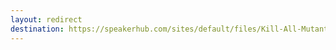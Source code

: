```yaml
---
layout: redirect
destination: https://speakerhub.com/sites/default/files/Kill-All-Mutants-XtremePy-2024.pdf
---
```


